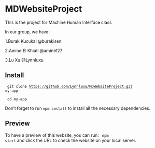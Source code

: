 # MDWebsiteProject
This is the project for Machine Human Interface class

In our group, we have:

1.Burak Kucukal @burakisen

2.Amine El Khiati @amine127

3.Lu Xu @Lynnluxu

## Install

<code> git clone https://github.com/Lynnluxu/MDWebsiteProject.git my-app</code>

<code> cd my-app </code>

Don't forget to run <code>npm install</code> to install all the necessary dependencies.

## Preview
To have a preview of this website, you can run:
<code> npm start</code>
and click the URL to check the website on your local server.
